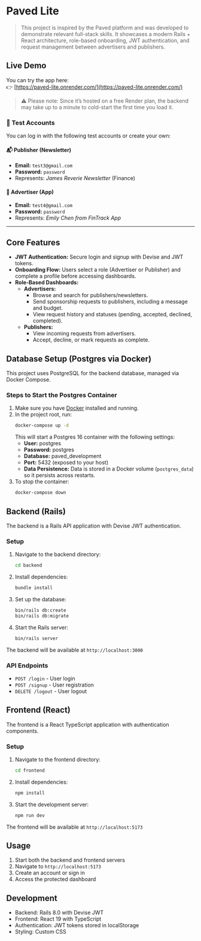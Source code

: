 # Paved Lite

> This project is inspired by the Paved platform and was developed to demonstrate relevant full-stack skills. It showcases a modern Rails + React architecture, role-based onboarding, JWT authentication, and request management between advertisers and publishers.

## Live Demo

You can try the app here:  
👉 [https://paved-lite.onrender.com/](https://paved-lite.onrender.com/)

> ⚠️ Please note: Since it’s hosted on a free Render plan, the backend may take up to a minute to cold-start the first time you load it.

### 🔑 Test Accounts

You can log in with the following test accounts or create your own:

#### 📬 Publisher (Newsletter)

- **Email:** `test3@gmail.com`
- **Password:** `password`
- Represents: _James Reverie Newsletter_ (Finance)

#### 📣 Advertiser (App)

- **Email:** `test4@gmail.com`
- **Password:** `password`
- Represents: _Emily Chen from FinTrack App_

---

## Core Features

- **JWT Authentication:** Secure login and signup with Devise and JWT tokens.
- **Onboarding Flow:** Users select a role (Advertiser or Publisher) and complete a profile before accessing dashboards.
- **Role-Based Dashboards:**
  - **Advertisers:**
    - Browse and search for publishers/newsletters.
    - Send sponsorship requests to publishers, including a message and budget.
    - View request history and statuses (pending, accepted, declined, completed).
  - **Publishers:**
    - View incoming requests from advertisers.
    - Accept, decline, or mark requests as complete.

## Database Setup (Postgres via Docker)

This project uses PostgreSQL for the backend database, managed via Docker Compose.

### Steps to Start the Postgres Container

1. Make sure you have [Docker](https://www.docker.com/products/docker-desktop/) installed and running.
2. In the project root, run:
   ```bash
   docker-compose up -d
   ```
   This will start a Postgres 16 container with the following settings:
   - **User:** postgres
   - **Password:** postgres
   - **Database:** paved_development
   - **Port:** 5432 (exposed to your host)
   - **Data Persistence:** Data is stored in a Docker volume (`postgres_data`) so it persists across restarts.
3. To stop the container:
   ```bash
   docker-compose down
   ```

## Backend (Rails)

The backend is a Rails API application with Devise JWT authentication.

### Setup

1. Navigate to the backend directory:

   ```bash
   cd backend
   ```

2. Install dependencies:

   ```bash
   bundle install
   ```

3. Set up the database:

   ```bash
   bin/rails db:create
   bin/rails db:migrate
   ```

4. Start the Rails server:
   ```bash
   bin/rails server
   ```

The backend will be available at `http://localhost:3000`

### API Endpoints

- `POST /login` - User login
- `POST /signup` - User registration
- `DELETE /logout` - User logout

## Frontend (React)

The frontend is a React TypeScript application with authentication components.

### Setup

1. Navigate to the frontend directory:

   ```bash
   cd frontend
   ```

2. Install dependencies:

   ```bash
   npm install
   ```

3. Start the development server:
   ```bash
   npm run dev
   ```

The frontend will be available at `http://localhost:5173`

## Usage

1. Start both the backend and frontend servers
2. Navigate to `http://localhost:5173`
3. Create an account or sign in
4. Access the protected dashboard

## Development

- Backend: Rails 8.0 with Devise JWT
- Frontend: React 19 with TypeScript
- Authentication: JWT tokens stored in localStorage
- Styling: Custom CSS
